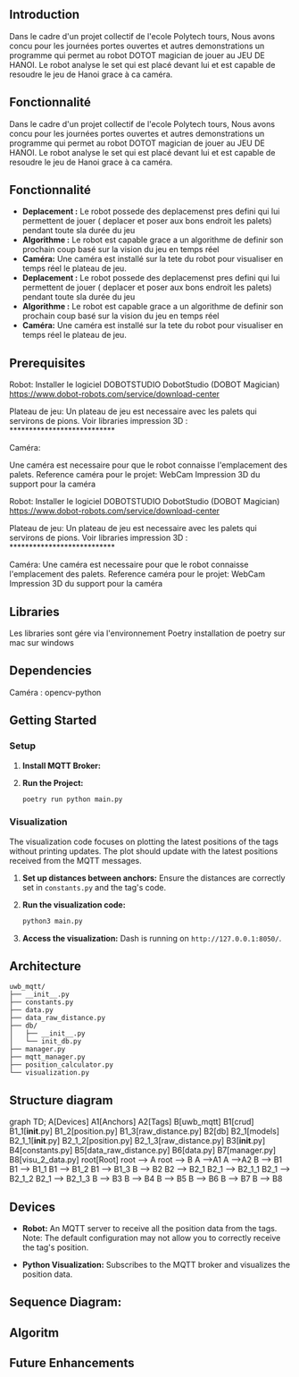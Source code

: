 ## Introduction

Dans le cadre d'un projet collectif de l'ecole Polytech tours, Nous avons concu pour les journées portes ouvertes et autres demonstrations un programme qui permet au robot DOTOT magician de jouer au JEU DE HANOI. Le robot analyse le set qui est placé devant lui et est capable de resoudre le jeu de Hanoi grace à ca caméra.

## Fonctionnalité 
Dans le cadre d'un projet collectif de l'ecole Polytech tours, Nous avons concu pour les journées portes ouvertes et autres demonstrations un programme qui permet au robot DOTOT magician de jouer au JEU DE HANOI. Le robot analyse le set qui est placé devant lui et est capable de resoudre le jeu de Hanoi grace à ca caméra.

## Fonctionnalité 

- **Deplacement :** Le robot possede des deplacemenst pres defini qui lui permettent de jouer ( deplacer et poser aux bons endroit les palets) pendant toute sla durée du jeu
- **Algorithme :** Le robot est capable grace a un algorithme de definir son prochain coup basé sur la vision du jeu en temps réel
- **Caméra:** Une caméra est installé sur la tete du robot pour visualiser en temps réel le plateau de jeu.
- **Deplacement :** Le robot possede des deplacemenst pres defini qui lui permettent de jouer ( deplacer et poser aux bons endroit les palets) pendant toute sla durée du jeu
- **Algorithme :** Le robot est capable grace a un algorithme de definir son prochain coup basé sur la vision du jeu en temps réel
- **Caméra:** Une caméra est installé sur la tete du robot pour visualiser en temps réel le plateau de jeu.


## Prerequisites

Robot: 
    Installer le logiciel DOBOTSTUDIO DobotStudio (DOBOT Magician)
    https://www.dobot-robots.com/service/download-center

Plateau de jeu:
    Un plateau de jeu est necessaire avec les palets qui servirons de pions.
    Voir libraries impression 3D : ***************************

Caméra:

Une caméra est necessaire pour que le robot connaisse l'emplacement des palets.
Reference caméra pour le projet: WebCam 
Impression 3D du support pour la caméra

Robot: 
    Installer le logiciel DOBOTSTUDIO DobotStudio (DOBOT Magician)
    https://www.dobot-robots.com/service/download-center

Plateau de jeu:
    Un plateau de jeu est necessaire avec les palets qui servirons de pions.
    Voir libraries impression 3D : ***************************

Caméra:
    Une caméra est necessaire pour que le robot connaisse l'emplacement des palets.
    Reference caméra pour le projet: WebCam 
    Impression 3D du support pour la caméra


## Libraries

Les libraries sont gére via l'environnement Poetry 
installation de poetry 
    sur mac 
    sur windows

## Dependencies

Caméra :
opencv-python

## Getting Started

### Setup

1. **Install MQTT Broker:** 


2. **Run the Project:**
    ```bash
    poetry run python main.py
    ```

### Visualization

The visualization code focuses on plotting the latest positions of the tags without printing updates. The plot should update with the latest positions received from the MQTT messages.

1. **Set up distances between anchors:** Ensure the distances are correctly set in `constants.py` and the tag's code.

2. **Run the visualization code:**
    ```bash
    python3 main.py
    ```
3. **Access the visualization:** Dash is running on `http://127.0.0.1:8050/`.

## Architecture

```
uwb_mqtt/
├── __init__.py
├── constants.py
├── data.py
├── data_raw_distance.py
├── db/
│   ├── __init__.py
│   └── init_db.py
├── manager.py
├── mqtt_manager.py
├── position_calculator.py
└── visualization.py
```

## Structure diagram 

graph TD;
    A[Devices]
    A1[Anchors]
    A2[Tags]
    B[uwb_mqtt]
    B1[crud]
    B1_1[__init__.py]
    B1_2[position.py]
    B1_3[raw_distance.py]
    B2[db]
    B2_1[models]
    B2_1_1[__init__.py]
    B2_1_2[position.py]
    B2_1_3[raw_distance.py]
    B3[__init__.py]
    B4[constants.py]
    B5[data_raw_distance.py]
    B6[data.py]
    B7[manager.py]
    B8[visu_2_data.py]
    root[Root]
    root --> A
    root --> B
    A -->A1
    A -->A2
    B --> B1
    B1 --> B1_1
    B1 --> B1_2
    B1 --> B1_3
    B --> B2
    B2 --> B2_1
    B2_1 --> B2_1_1
    B2_1 --> B2_1_2
    B2_1 --> B2_1_3
    B --> B3
    B --> B4
    B --> B5
    B --> B6
    B --> B7
    B --> B8

## Devices


- **Robot:** An MQTT server to receive all the position data from the tags. Note: The default configuration may not allow you to correctly receive the tag's position.

- **Python Visualization:** Subscribes to the MQTT broker and visualizes the position data.

## Sequence Diagram: 


## Algoritm


## Future Enhancements
